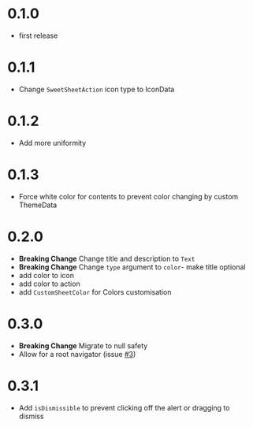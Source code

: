 # 0.1.0

- first release
  
# 0.1.1

- Change `SweetSheetAction` icon type to IconData

# 0.1.2

- Add more uniformity

# 0.1.3

- Force white color for contents to prevent color changing by custom ThemeData

# 0.2.0

- **Breaking Change** Change title and description to `Text`
- **Breaking Change** Change `type` argument to `color`- make title optional
- add color to icon
- add color to action
- add `CustomSheetColor` for Colors customisation
  
# 0.3.0

- **Breaking Change** Migrate to null safety
- Allow for a root navigator (issue [#3](https://github.com/CorneilleEdi/sweetsheet/issues/3))

# 0.3.1

- Add `isDismissible` to prevent clicking off the alert or dragging to dismiss
